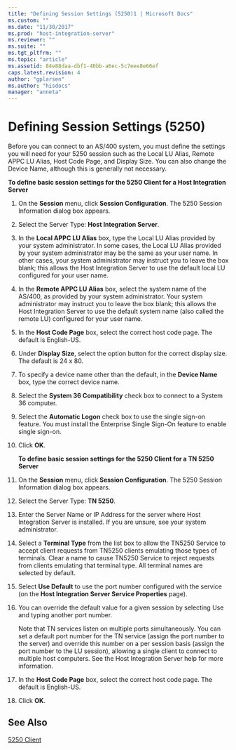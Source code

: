 ```yaml
---
title: "Defining Session Settings (5250)1 | Microsoft Docs"
ms.custom: ""
ms.date: "11/30/2017"
ms.prod: "host-integration-server"
ms.reviewer: ""
ms.suite: ""
ms.tgt_pltfrm: ""
ms.topic: "article"
ms.assetid: 84e88daa-dbf1-40bb-a6ec-5c7eee8e66ef
caps.latest.revision: 4
author: "gplarsen"
ms.author: "hisdocs"
manager: "anneta"
---
```

# Defining Session Settings (5250)
Before you can connect to an AS/400 system, you must define the settings you will need for your 5250 session such as the Local LU Alias, Remote APPC LU Alias, Host Code Page, and Display Size. You can also change the Device Name, although this is generally not necessary.  
  
 **To define basic session settings for the 5250 Client for a Host Integration Server**  
  
1. On the **Session** menu, click **Session Configuration**. The 5250 Session Information dialog box appears.  
  
2. Select the Server Type:  **Host Integration Server**.  
  
3. In the **Local APPC LU Alias** box, type the Local LU Alias provided by your system administrator. In some cases, the Local LU Alias provided by your system administrator may be the same as your user name. In other cases, your system administrator may instruct you to leave the box blank; this allows the Host Integration Server to use the default local LU configured for your user name.  
  
4. In the **Remote APPC LU Alias** box, select the system name of the AS/400, as provided by your system administrator. Your system administrator may instruct you to leave the box blank; this allows the Host Integration Server to use the default system name (also called the remote LU) configured for your user name.  
  
5. In the **Host Code Page** box, select the correct host code page. The default is English-US.  
  
6. Under **Display Size**, select the option button for the correct display size. The default is 24 x 80.  
  
7. To specify a device name other than the default, in the **Device Name** box, type the correct device name.  
  
8. Select the **System 36 Compatibility** check box to connect to a System 36 computer.  
  
9. Select the **Automatic Logon** check box to use the single sign-on feature. You must install the Enterprise Single Sign-On feature to enable single sign-on.  
  
10. Click **OK**.  
  
    **To define basic session settings for the 5250 Client for a TN 5250 Server**  
  
11. On the **Session** menu, click **Session Configuration**. The 5250 Session Information dialog box appears.  
  
12. Select the Server Type:  **TN 5250**.  
  
13. Enter the Server Name or IP Address for the server where Host Integration Server is installed. If you are unsure, see your system administrator.  
  
14. Select a **Terminal Type** from the list box to allow the TN5250 Service to accept client requests from TN5250 clients emulating those types of terminals. Clear a name to cause TN5250 Service to reject requests from clients emulating that terminal type. All terminal names are selected by default.  
  
15. Select **Use Default** to use the port number configured with the service (on the **Host Integration Server Service Properties** page).  
  
16. You can override the default value for a given session by selecting Use and typing another port number.  
  
     Note that TN services listen on multiple ports simultaneously. You can set a default port number for the TN service (assign the port number to the server) and override this number on a per session basis (assign the port number to the LU session), allowing a single client to connect to multiple host computers. See the Host Integration Server help for more information.  
  
17. In the **Host Code Page** box, select the correct host code page. The default is English-US.  
  
18. Click **OK**.  
  
## See Also  
 [5250 Client](../core/5250-client1.md)